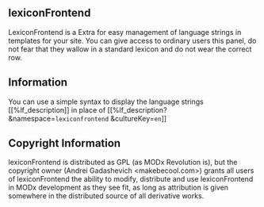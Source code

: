 ## lexiconFrontend

LexiconFrontend is a Extra for easy management of language strings in templates for your site.
You can give access to ordinary users this panel, do not fear that they wallow in a standard
lexicon and do not wear the correct row.

## Information

You can use a simple syntax to display the language strings
[[%lf_description]]
in place of
[[%lf_description? &namespace=`lexiconfrontend` &cultureKey=`en`]]

## Copyright Information

lexiconFrontend is distributed as GPL (as MODx Revolution is), but the copyright owner
(Andrei Gadashevich <makebecool.com>) grants all users of lexiconFrontend the ability to modify, distribute
and use lexiconFrontend in MODx development as they see fit, as long as attribution
is given somewhere in the distributed source of all derivative works.